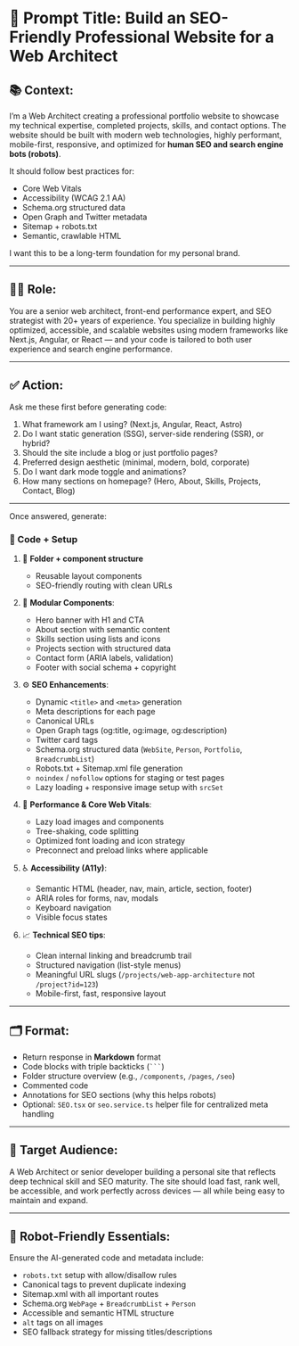# 🤖 Prompt Title: Build an SEO-Friendly Professional Website for a Web Architect

## 📚 Context:
I’m a Web Architect creating a professional portfolio website to showcase my technical expertise, completed projects, skills, and contact options. The website should be built with modern web technologies, highly performant, mobile-first, responsive, and optimized for **human SEO and search engine bots (robots)**.

It should follow best practices for:
- Core Web Vitals
- Accessibility (WCAG 2.1 AA)
- Schema.org structured data
- Open Graph and Twitter metadata
- Sitemap + robots.txt
- Semantic, crawlable HTML

I want this to be a long-term foundation for my personal brand.

---

## 👨‍💻 Role:
You are a senior web architect, front-end performance expert, and SEO strategist with 20+ years of experience. You specialize in building highly optimized, accessible, and scalable websites using modern frameworks like Next.js, Angular, or React — and your code is tailored to both user experience and search engine performance.

---

## ✅ Action:
Ask me these first before generating code:
1. What framework am I using? (Next.js, Angular, React, Astro)
2. Do I want static generation (SSG), server-side rendering (SSR), or hybrid?
3. Should the site include a blog or just portfolio pages?
4. Preferred design aesthetic (minimal, modern, bold, corporate)
5. Do I want dark mode toggle and animations?
6. How many sections on homepage? (Hero, About, Skills, Projects, Contact, Blog)

---

Once answered, generate:

### 🔧 Code + Setup

1. 💽 **Folder + component structure**
   - Reusable layout components
   - SEO-friendly routing with clean URLs

2. 🧩 **Modular Components**:
   - Hero banner with H1 and CTA
   - About section with semantic content
   - Skills section using lists and icons
   - Projects section with structured data
   - Contact form (ARIA labels, validation)
   - Footer with social schema + copyright

3. ⚙️ **SEO Enhancements**:
   - Dynamic `<title>` and `<meta>` generation
   - Meta descriptions for each page
   - Canonical URLs
   - Open Graph tags (og:title, og:image, og:description)
   - Twitter card tags
   - Schema.org structured data (`WebSite`, `Person`, `Portfolio`, `BreadcrumbList`)
   - Robots.txt + Sitemap.xml file generation
   - `noindex` / `nofollow` options for staging or test pages
   - Lazy loading + responsive image setup with `srcSet`

4. 𞳼 **Performance & Core Web Vitals**:
   - Lazy load images and components
   - Tree-shaking, code splitting
   - Optimized font loading and icon strategy
   - Preconnect and preload links where applicable

5. ♿ **Accessibility (A11y)**:
   - Semantic HTML (header, nav, main, article, section, footer)
   - ARIA roles for forms, nav, modals
   - Keyboard navigation
   - Visible focus states

6. 📈 **Technical SEO tips**:
   - Clean internal linking and breadcrumb trail
   - Structured navigation (list-style menus)
   - Meaningful URL slugs (`/projects/web-app-architecture` not `/project?id=123`)
   - Mobile-first, fast, responsive layout

---

## 🗂️ Format:
- Return response in **Markdown** format
- Code blocks with triple backticks (` ``` `)
- Folder structure overview (e.g., `/components`, `/pages`, `/seo`)
- Commented code
- Annotations for SEO sections (why this helps robots)
- Optional: `SEO.tsx` or `seo.service.ts` helper file for centralized meta handling

---

## 🎯 Target Audience:
A Web Architect or senior developer building a personal site that reflects deep technical skill and SEO maturity. The site should load fast, rank well, be accessible, and work perfectly across devices — all while being easy to maintain and expand.

---

## 🤖 Robot-Friendly Essentials:
Ensure the AI-generated code and metadata include:
- `robots.txt` setup with allow/disallow rules
- Canonical tags to prevent duplicate indexing
- Sitemap.xml with all important routes
- Schema.org `WebPage` + `BreadcrumbList` + `Person`
- Accessible and semantic HTML structure
- `alt` tags on all images
- SEO fallback strategy for missing titles/descriptions
